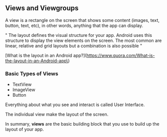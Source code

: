 ## **Views and Viewgroups**

A view is a rectangle on the screen that shows some content \(images, text, button, text, etc\), in other words, anything that the app can display.

" The layout defines the visual structure for your app. Android uses this structure to display the view elements on the screen. The most common are linear, relative and grid layouts but a combination is also possible "

\[What is the layout in an Android app?\]\(https://www.quora.com/What-is-the-layout-in-an-Android-app\)

### Basic Types of Views

* TextView
* ImageView
* Button

Everything about what you see and interact is called User Interface.

The individual view make the layout of the screen.

In summary, **views** are the basic building block that you use to build up the layout of your app.

